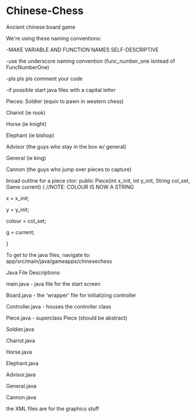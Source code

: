 # Chinese-Chess
Ancient chinese board game

We're using these naming conventions:

-MAKE VARIABLE AND FUNCTION NAMES SELF-DESCRIPTIVE

-use the underscore naming convention (func_number_one isntead of FuncNumberOne)

-pls pls pls comment your code

-if possible start java files with a capital letter


Pieces:
Soldier (equiv to pawn in western chess)

Chariot (ie rook)

Horse (ie knight)

Elephant (ie bishop)

Advisor (the guys who stay in the box w/ general)

General (ie king)

Cannon (the guys who jump over pieces to capture)


broad outline for a piece ctor:
public Piece(int x_init, int y_init, String col_set, Game current) { //NOTE: COLOUR IS NOW A STRING

  x = x_init;
  
  y = y_init;
  
  colour = col_set;
  
  g = current;
  
}

To get to the java files, navigate to: app/src/main/java/gameapps/chinesechess

Java File Descriptions:

main.java - java file for the start screen

Board.java - the 'wrapper' file for initializing controller

Controller.java - houses the controller class

Piece.java - superclass Piece (should be abstract)

Soldier.java

Chariot.java

Horse.java

Elephant.java

Advisor.java

General.java

Cannon.java

the XML files are for the graphics stuff
